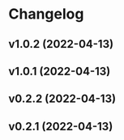# Changelog

<!--next-version-placeholder-->

## v1.0.2 (2022-04-13)


## v1.0.1 (2022-04-13)


## v0.2.2 (2022-04-13)


## v0.2.1 (2022-04-13)

